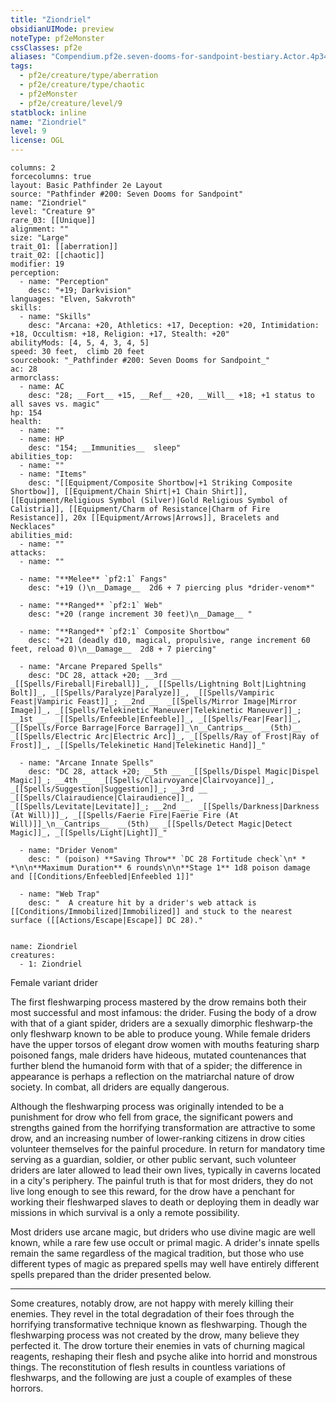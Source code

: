 ```yaml
---
title: "Ziondriel"
obsidianUIMode: preview
noteType: pf2eMonster
cssClasses: pf2e
aliases: "Compendium.pf2e.seven-dooms-for-sandpoint-bestiary.Actor.4p34LdwvJY2m3k7t" 
tags:
  - pf2e/creature/type/aberration
  - pf2e/creature/type/chaotic
  - pf2eMonster
  - pf2e/creature/level/9
statblock: inline
name: "Ziondriel"
level: 9
license: OGL
---
```


```statblock
columns: 2
forcecolumns: true
layout: Basic Pathfinder 2e Layout
source: "Pathfinder #200: Seven Dooms for Sandpoint"
name: "Ziondriel"
level: "Creature 9"
rare_03: [[Unique]]
alignment: ""
size: "Large"
trait_01: [[aberration]]
trait_02: [[chaotic]]
modifier: 19
perception:
  - name: "Perception"
    desc: "+19; Darkvision"
languages: "Elven, Sakvroth"
skills:
  - name: "Skills"
    desc: "Arcana: +20, Athletics: +17, Deception: +20, Intimidation: +18, Occultism: +18, Religion: +17, Stealth: +20"
abilityMods: [4, 5, 4, 3, 4, 5]
speed: 30 feet,  climb 20 feet
sourcebook: "_Pathfinder #200: Seven Dooms for Sandpoint_"
ac: 28
armorclass:
  - name: AC
    desc: "28; __Fort__ +15, __Ref__ +20, __Will__ +18; +1 status to all saves vs. magic"
hp: 154
health:
  - name: ""
  - name: HP
    desc: "154; __Immunities__  sleep"
abilities_top:
  - name: ""
  - name: "Items"
    desc: "[[Equipment/Composite Shortbow|+1 Striking Composite Shortbow]], [[Equipment/Chain Shirt|+1 Chain Shirt]], [[Equipment/Religious Symbol (Silver)|Gold Religious Symbol of Calistria]], [[Equipment/Charm of Resistance|Charm of Fire Resistance]], 20x [[Equipment/Arrows|Arrows]], Bracelets and Necklaces"
abilities_mid:
  - name: ""
attacks:
  - name: ""

  - name: "**Melee** `pf2:1` Fangs"
    desc: "+19 ()\n__Damage__  2d6 + 7 piercing plus *drider-venom*"

  - name: "**Ranged** `pf2:1` Web"
    desc: "+20 (range increment 30 feet)\n__Damage__ "

  - name: "**Ranged** `pf2:1` Composite Shortbow"
    desc: "+21 (deadly d10, magical, propulsive, range increment 60 feet, reload 0)\n__Damage__  2d8 + 7 piercing"

  - name: "Arcane Prepared Spells"
    desc: "DC 28, attack +20; __3rd __  _[[Spells/Fireball|Fireball]]_, _[[Spells/Lightning Bolt|Lightning Bolt]]_, _[[Spells/Paralyze|Paralyze]]_, _[[Spells/Vampiric Feast|Vampiric Feast]]_; __2nd __  _[[Spells/Mirror Image|Mirror Image]]_, _[[Spells/Telekinetic Maneuver|Telekinetic Maneuver]]_; __1st __  _[[Spells/Enfeeble|Enfeeble]]_, _[[Spells/Fear|Fear]]_, _[[Spells/Force Barrage|Force Barrage]]_\n__Cantrips__  __(5th)__ _[[Spells/Electric Arc|Electric Arc]]_, _[[Spells/Ray of Frost|Ray of Frost]]_, _[[Spells/Telekinetic Hand|Telekinetic Hand]]_"

  - name: "Arcane Innate Spells"
    desc: "DC 28, attack +20; __5th __  _[[Spells/Dispel Magic|Dispel Magic]]_; __4th __  _[[Spells/Clairvoyance|Clairvoyance]]_, _[[Spells/Suggestion|Suggestion]]_; __3rd __  _[[Spells/Clairaudience|Clairaudience]]_, _[[Spells/Levitate|Levitate]]_; __2nd __  _[[Spells/Darkness|Darkness (At Will)]]_, _[[Spells/Faerie Fire|Faerie Fire (At Will)]]_\n__Cantrips__  __(5th)__ _[[Spells/Detect Magic|Detect Magic]]_, _[[Spells/Light|Light]]_"

  - name: "Drider Venom"
    desc: " (poison) **Saving Throw** `DC 28 Fortitude check`\n* * *\n\n**Maximum Duration** 6 rounds\n\n**Stage 1** 1d8 poison damage and [[Conditions/Enfeebled|Enfeebled 1]]"

  - name: "Web Trap"
    desc: "  A creature hit by a drider's web attack is [[Conditions/Immobilized|Immobilized]] and stuck to the nearest surface ([[Actions/Escape|Escape]] DC 28)."
 
```

```encounter-table
name: Ziondriel
creatures:
  - 1: Ziondriel
```


Female variant drider

The first fleshwarping process mastered by the drow remains both their most successful and most infamous: the drider. Fusing the body of a drow with that of a giant spider, driders are a sexually dimorphic fleshwarp-the only fleshwarp known to be able to produce young. While female driders have the upper torsos of elegant drow women with mouths featuring sharp poisoned fangs, male driders have hideous, mutated countenances that further blend the humanoid form with that of a spider; the difference in appearance is perhaps a reflection on the matriarchal nature of drow society. In combat, all driders are equally dangerous.

Although the fleshwarping process was originally intended to be a punishment for drow who fell from grace, the significant powers and strengths gained from the horrifying transformation are attractive to some drow, and an increasing number of lower-ranking citizens in drow cities volunteer themselves for the painful procedure. In return for mandatory time serving as a guardian, soldier, or other public servant, such volunteer driders are later allowed to lead their own lives, typically in caverns located in a city's periphery. The painful truth is that for most driders, they do not live long enough to see this reward, for the drow have a penchant for working their fleshwarped slaves to death or deploying them in deadly war missions in which survival is a only a remote possibility.

Most driders use arcane magic, but driders who use divine magic are well known, while a rare few use occult or primal magic. A drider's innate spells remain the same regardless of the magical tradition, but those who use different types of magic as prepared spells may well have entirely different spells prepared than the drider presented below.

* * *

Some creatures, notably drow, are not happy with merely killing their enemies. They revel in the total degradation of their foes through the horrifying transformative technique known as fleshwarping. Though the fleshwarping process was not created by the drow, many believe they perfected it. The drow torture their enemies in vats of churning magical reagents, reshaping their flesh and psyche alike into horrid and monstrous things. The reconstitution of flesh results in countless variations of fleshwarps, and the following are just a couple of examples of these horrors.
